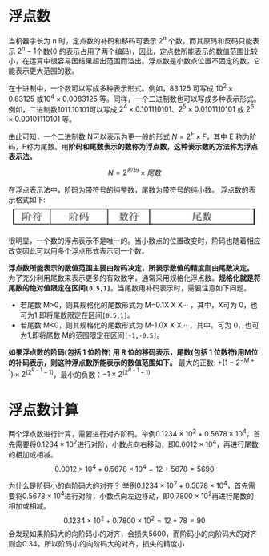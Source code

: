 # 浮点数
当机器字长为 n 时，定点数的补码和移码可表示 $2^n$ 个数，而其原码和反码只能表示 $2^n-1$个数(0 的表示占用了两个编码)，因此，定点数所能表示的数值范围比较小，在运算中很容易因结果超出范围而溢出。浮点数是小数点位置不固定的数，它能表示更大范围的数。

在十进制中，一个数可以写成多种表示形式。例如，83.125 可写成 $10^2× 0.83125$ 或$10^4×0.0083125$ 等。同样，一个二进制数也可以写成多种表示形式。例如，二进制数1011.10101可以写成 $2^4×0.101110101$、$2^5×0.0101110101$ 或 $2^6×0.00101110101$ 等。

由此可知，一个二进制数 N可以表示为更一般的形式 $N=2^E×F$，其中 E 称为阶码，F称为尾数。用**阶码和尾数表示的数称为浮点数，这种表示数的方法称为浮点表示法。**
$$
N=2^{阶码}×尾数
$$

在浮点表示法中，阶码为带符号的纯整数，尾数为带符号的纯小数。
浮点数的表示格式如下:
![](attachment/Pasted%20image%2020231004110342.png)

很明显，一个数的浮点表示不是唯一的。当小数点的位置改变时，阶码也随着相应改变因此可以用多个浮点形式表示同一个数。

**浮点数所能表示的数值范围主要由阶码决定，所表示数值的精度则由尾数决定。** 为了充分利用尾数来表示更多的有效数字，通常采用规格化浮点数。**规格化就是将尾数的绝对值限定在区间`[0.5,1]`**。当尾数用补码表示时，需要注意如下问题。

- 若尾数 M>0，则其规格化的尾数形式为 M=0.1X X X··· ，其中，X可为 0，也可为1,即将尾数限定在区间`[0.5,1]`。
- 若尾数 M<0，则其规格化的尾数形式为 M-1.0X X X.·· ，其中，可为 0，也可为1,即将尾数 M的范围限定在区间`[-1,-0.5]`。

**如果浮点数的阶码(包括 1 位阶符) 用 R 位的移码表示，尾数(包括 1 位数符)用M位的补码表示，则这种浮点数所能表示的数值范围如下。**
最大的正数: $+(1-2^{-M+1})×2^{(2^{R-1}-1)}$，最小的负数：$-1×2^{(2^{R-1}-1)}$


# 浮点数计算
两个浮点数进行计算，需要进行对齐阶码。举例$0.1234×10^2+0.5678×10^4$，首先需要将$0.1234×10^2$进行对阶，小数点向右移动，即$0.0012×10^4$，再进行尾数的相加或相减。
$$
0.0012×10^4+0.5678×10^4=12+5678=5690
$$

为什么是阶码小的向阶码大的对齐？
举例$0.1234×10^2+0.5678×10^4$，首先需要将$0.5678×10^4$进行对阶，小数点向左边移动，即$0.7800×10^2$再进行尾数的相加或相减。
$$
0.1234×10^2+0.7800×10^2=12+78=90
$$
会发现如果阶码大的向阶码小的对齐，会损失5600，而阶码小的向阶码大的对齐则会0.34，所以阶码小的向阶码大的对齐，损失的精度小